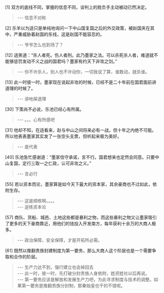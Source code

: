 
[1] 双方的底线不同，掌握的信息不同，谈判上的胜负手主动被动已然决定。
>--- 信息不对称<br>

[2] 乐羊以为适只是单纯地询问一下中山国复国之后的外交政策，被赵国夹在其中，严重威胁着赵国的东线，这是赵国不能容忍的。
>--- 爷爷怎么也到场了？<br>

[12] 适笑道：“杀人者死。伤人者刑。此乃墨家之法。可以杀死杀人者，难道就不能够惩罚发动不义之战的国君吗？墨家有约天下非攻之剑。”
>--- 你不许杀人，别人也不许动你，一切我说了算，谁敢动，就杀谁。<br>

[13] 此一时彼一时，墨家现在说起非攻的时候，已经不是二十年前在国君面前讲道理的时候了。
>--- 讲吔屎道理<br>

[30] 下策尚不必说，乐池已经心有所属。
>--- 。。。心有所感吧<br>

[31] 他却不知，在适看来，赵与中山之间将来必有一战，但十年之内绝不可能。所以他表表墨家其实发了一张空头支票，但听起来极为美好。
>--- 是代表<br>

[40] 乐池急忙感谢道：“墨家信守承诺，言不行。国君想来也定然会同意。只要中山复国，定行三取一之仁政，认可非攻之义。”
>--- 言必行<br>

[55] 若以资本而论，墨家算是如今天下最大的资本家，其余豪商也不过如此，依附生存。
>--- 这是顺练啊。。。。<br>
>--- 逆练资本论<br>

[57] 商队、货船、城邑、土地这些都是暴利之物，而这些暴利之物又让墨家吸引了更多的天下豪商靠近，用他们的钱投入开发南方，每年获利十余万的大商人极多。
>--- 政治保障，安全保障，才是开拓所必需。<br>

[61] 既然以推翻贵族封建制度为第一要务，那么大商人这个阶层也是一个需要争取和合作的阶层。
>--- 生产力达不到，强行建立也会掉回去<br>
>--- 此一时，彼一时，先打破分封贵族人身依附，姓资姓社以后再说。<br>
>--- 第一要务应该是解放和发展生产力吧，为此寻求制度与技术的调整。如果第一要务是推翻贵族分封制，那秦始皇也干的不错呢。<br>
